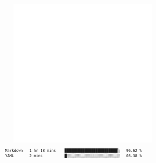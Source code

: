 <div align="center">
    <a href="https://konst.fish">
        <img src="https://raw.githubusercontent.com/konstfish/konstfish/master/fish.svg" alt="Logo" width="450"/>
    </a>
</div>

<!--START_SECTION:waka-->

```txt
Markdown   1 hr 18 mins    ████████████████████████░   96.62 %
YAML       2 mins          █░░░░░░░░░░░░░░░░░░░░░░░░   03.38 %
```

<!--END_SECTION:waka-->

